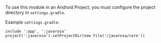 To use this module in an Android Project, you must configure the project directory in `settings.gradle`.

Example `settings.gradle`:

    include ':app', ':javarosa'
    project(':javarosa').setProjectDir(new File('/javarosa/core'))
